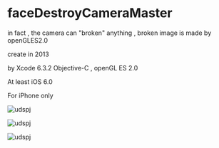 # faceDestroyCameraMaster
in fact , the camera can "broken" anything , broken image is made by openGLES2.0

create in 2013

by Xcode 6.3.2 Objective-C , openGL ES 2.0

At least iOS 6.0

For iPhone only





![udspj](https://github.com/udspj/customDrawableMapView/blob/master/readmeimg/IMG_0465.PNG?raw=true)

![udspj](https://github.com/udspj/customDrawableMapView/blob/master/readmeimg/IMG_0466.PNG?raw=true)

![udspj](https://github.com/udspj/customDrawableMapView/blob/master/readmeimg/IMG_0467.PNG?raw=true)